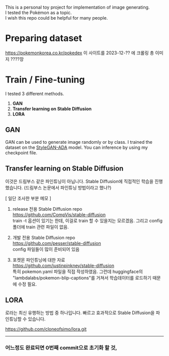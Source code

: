 This is a personal toy project for implementation of image generating.  
I tested the Pokémon as a topic.  
I wish this repo could be helpful for many people.  

# Preparing dataset
https://pokemonkorea.co.kr/pokedex 이 사이트를 2023-12-?? 에 크롤링
총 이미지 ????장

# Train / Fine-tuning
I tested 3 different methods.
1. **GAN**  
2. **Transfer learning on Stable Diffusion**  
3. **LORA**


## GAN
GAN can be used to generate image randomly or by class. I trained the dataset on the [StyleGAN-ADA](https://github.com/NVlabs/stylegan2-ada-pytorch.git) model. You can inference by using my checkpoint file.

## Transfer learning on Stable Diffusion
이것은 드림부스 같은 파인튜닝이 아닙니다. Stable Diffusion에 직접적인 학습을 진행했습니다.
(드림부스 논문에서 파인튜닝 방법이라고 했나?)

[ 일단 조사한 부분 메모 ] 
1. release 전용 Stable Diffusion repo  
https://github.com/CompVis/stable-diffusion  
train -t 옵션이 있기는 한데, 이걸로 train 할 수 있을지는 모르겠음. 그리고 config 폴더에 train 관련 파일이 없음.

2. 개발 전용 Stable Diffusion repo  
https://github.com/pesser/stable-diffusion  
config 파일들이 많이 준비되어 있음

3. 포켓몬 파인튜닝에 대한 자료  
https://github.com/justinpinkney/stable-diffusion  
특히 pokemon.yaml 파일을 직접 작성하였음. 그런데 huggingface의 "lambdalabs/pokemon-blip-captions"를 거쳐서 학습데이터를 로드하기 때문에 수정 필요.



## LORA
로라는 최신 유행하는 방법 중 하나입니다. 빠르고 효과적으로 Stable Diffusion을 파인튜닝할 수 있습니다.

https://github.com/cloneofsimo/lora.git


---

### 어느정도 완료되면 0번째 commit으로 초기화 할 것,
